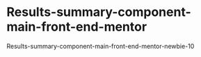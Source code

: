 # Results-summary-component-main-front-end-mentor
Results-summary-component-main-front-end-mentor-newbie-10
